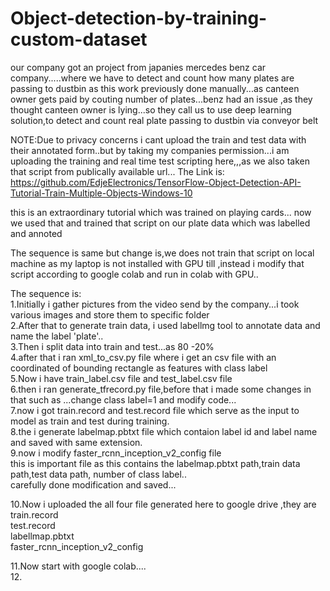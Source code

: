 # Object-detection-by-training-custom-dataset

our company got an project from japanies mercedes benz car company.....where we have to detect and count how many plates are passing to dustbin as this work previously done manually...as canteen owner gets paid by couting number of plates...benz had an issue ,as they thought canteen owner is lying...so they call us to use deep learning solution,to detect and count real plate passing to dustbin via conveyor belt

NOTE:Due to privacy concerns i cant upload the train and test data with their annotated form..but by taking my companies permission...i am uploading the training and real time test scripting here,,,as we also taken that script from publically available url...
The Link is:
https://github.com/EdjeElectronics/TensorFlow-Object-Detection-API-Tutorial-Train-Multiple-Objects-Windows-10


this is an extraordinary tutorial which was trained on playing cards...
now we used that and trained that script on our plate data which was labelled and annoted

The sequence is same but change is,we does not train that script on local machine as my laptop is not installed with GPU till ,instead i modify that script according to google colab and run in colab with GPU..

The sequence is:<br>
1.Initially i gather pictures from the video send by the company...i took various images and store them to specific folder<br>
2.After that to generate train data, i used  labellmg tool to annotate data and name the label 'plate'..<br>
3.Then i split data into train and test...as 80 -20%<br>
4.after that i ran xml_to_csv.py file where i get an csv file with an coordinated of bounding rectangle as features with class label<br>
5.Now i have train_label.csv file and test_label.csv file<br>
6.then i ran generate_tfrecord.py file,before that i made some changes in that such as ...change class label=1 and modify code...<br>
7.now i got train.record and test.record file which serve as the input to model as train and test during training.<br>
8.the i generate labelmap.pbtxt file which contaion label id and label name and saved with same extension.<br>
9.now i modify faster_rcnn_inception_v2_config file<br>
this is important file as this contains the labelmap.pbtxt path,train data path,test data path, number of class label..<br>
carefully done modification and saved...<br>

10.Now i uploaded the all four file generated here to google drive ,they are<br>
train.record<br>
test.record<br>
labellmap.pbtxt<br>
faster_rcnn_inception_v2_config<br>

11.Now start with  google colab....<br>
12.
